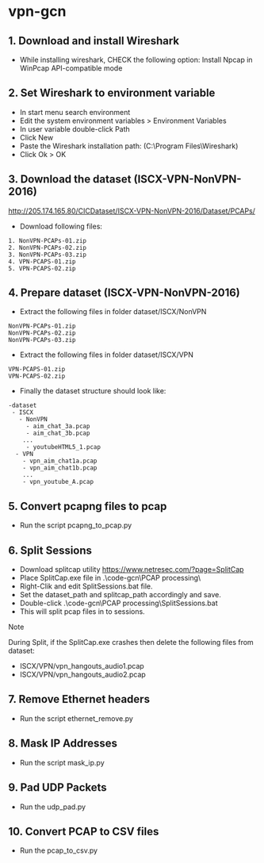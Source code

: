 # vpn-gcn

## 1. Download and install Wireshark
* While installing wireshark, CHECK the following option: Install Npcap in WinPcap API-compatible mode
## 2. Set Wireshark to environment variable
* In start menu search environment
* Edit the system environment variables > Environment Variables
* In user variable double-click Path
* Click New
* Paste the Wireshark installation path: (C:\Program Files\Wireshark)
* Click Ok > OK

## 3. Download the dataset (ISCX-VPN-NonVPN-2016)

http://205.174.165.80/CICDataset/ISCX-VPN-NonVPN-2016/Dataset/PCAPs/

* Download following files:
```
1. NonVPN-PCAPs-01.zip
2. NonVPN-PCAPs-02.zip
3. NonVPN-PCAPs-03.zip
4. VPN-PCAPS-01.zip
5. VPN-PCAPS-02.zip
```

## 4. Prepare dataset (ISCX-VPN-NonVPN-2016)

* Extract the following files in folder dataset/ISCX/NonVPN
```
NonVPN-PCAPs-01.zip
NonVPN-PCAPs-02.zip
NonVPN-PCAPs-03.zip
```
* Extract the following files in folder dataset/ISCX/VPN
```
VPN-PCAPS-01.zip
VPN-PCAPS-02.zip
```

* Finally the dataset structure should look like:
```
-dataset
 - ISCX
   - NonVPN
     - aim_chat_3a.pcap
     - aim_chat_3b.pcap
	...
     - youtubeHTML5_1.pcap
  - VPN
    - vpn_aim_chat1a.pcap
    - vpn_aim_chat1b.pcap
	...
    - vpn_youtube_A.pcap
```
## 5. Convert pcapng files to pcap
* Run the script pcapng_to_pcap.py

## 6. Split Sessions

* Download splitcap utility
   https://www.netresec.com/?page=SplitCap
* Place SplitCap.exe file in .\code-gcn\PCAP processing\
* Right-Clik and edit SplitSessions.bat file.
* Set the dataset_path and splitcap_path accordingly and save.
* Double-click .\code-gcn\PCAP processing\SplitSessions.bat
* This will split pcap files in to sessions.

> [!NOTE]
> During Split, if the SplitCap.exe crashes then delete the following files from dataset:
> - ISCX/VPN/vpn_hangouts_audio1.pcap
> - ISCX/VPN/vpn_hangouts_audio2.pcap

## 7. Remove Ethernet headers
* Run the script ethernet_remove.py

## 8. Mask IP Addresses
* Run the script mask_ip.py

## 9. Pad UDP Packets
* Run the udp_pad.py

## 10. Convert PCAP to CSV files
* Run the pcap_to_csv.py
